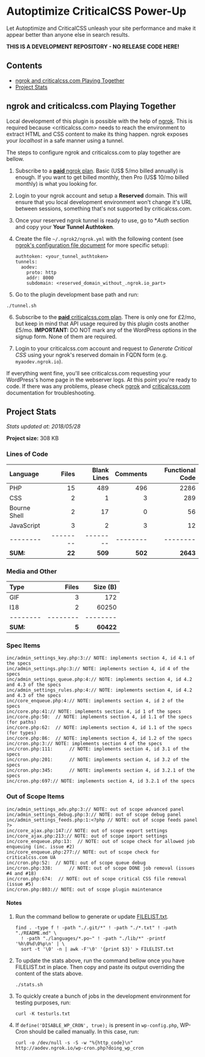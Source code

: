 # Autoptimize CriticalCSS Power-Up

Let Autoptimize and CriticalCSS unleash your site performance and make it appear better than anyone else in search results.

**THIS IS A DEVELOPMENT REPOSITORY - NO RELEASE CODE HERE!**

## Contents

- [ngrok and criticalcss.com Playing Together](#ngrok-and-criticalcsscom-playing-together)
- [Project Stats](#project-stats)

## ngrok and criticalcss.com Playing Together

Local development of this plugin is possible with the help of [ngrok](https://ngrok.com/). This is required because <criticalcss.com> needs to reach the environment to extract HTML and CSS content to make its thing happen. ngrok exposes your *localhost* in a safe manner using a tunnel.

The steps to configure ngrok and criticalcss.com to play together are bellow.

1. Subscribe to a [**paid** ngrok plan](https://ngrok.com/pricing). Basic (US$ 5/mo billed annually) is enough. If you want to get billed monthly, then Pro (US$ 10/mo billed monthly) is what you looking for.

2. Login to your ngrok account and setup a **Reserved** domain. This will ensure that you local development environment won't change it's URL between sessions, something that's not supported by criticalcss.com.

3. Once your reserved ngrok tunnel is ready to use, go to **Auth* section and copy your **Your Tunnel Authtoken**.

4. Create the file `~/.ngrok2/ngrok.yml` with the following content (see [ngrok's configuration file document](https://ngrok.com/docs#config) for more specific setup):

    ```
    authtoken: <your_tunnel_authtoken>
    tunnels:
      aodev:
        proto: http
        addr: 8000
        subdomain: <reserved_domain_without_.ngrok.io_part>
    ```

5. Go to the plugin development base path and run:

```
./tunnel.sh
```

6. Subscribe to the [**paid** criticalcss.com plan](https://criticalcss.com/#pricing). There is only one for £2/mo, but keep in mind that API usage required by this plugin costs another £5/mo. **IMPORTANT:** DO NOT mark any of the WordPress options in the signup form. None of them are required.

7. Login to your criticalcss.com account and request to *Generate Critical CSS* using your ngrok's reserved domain in FQDN form (e.g. `myaodev.ngrok.io`).

If everything went fine, you'll see criticalcss.com requesting your WordPress's home page in the webserver logs. At this point you're ready to code. If there was any problems, please check [ngrok](https://ngrok.com/docs) and [criticalcss.com](https://criticalcss.com/faq) documentation for troubleshooting.

## Project Stats

*Stats updated at: 2018/05/28*

**Project size:** 308 KB

### Lines of Code

**Language**|**Files**|**Blank Lines**|**Comments**|**Functional Code**
:-------|-------:|-------:|-------:|-------:
PHP|15|489|496|2286
CSS|2|1|3|289
Bourne Shell|2|17|0|56
JavaScript|3|2|3|12
--------|--------|--------|--------|--------
**SUM:**|**22**|**509**|**502**|**2643**

### Media and Other

**Type**|**Files**|**Size (B)**
:-------|-------:|-------:
GIF|3|172
I18|2|60250
--------|--------|--------
**SUM:**|**5**|**60422**

### Spec Items

```
inc/admin_settings_key.php:3:// NOTE: implements section 4, id 4.1 of the specs
inc/admin_settings.php:3:// NOTE: implements section 4, id 4 of the specs
inc/admin_settings_queue.php:4:// NOTE: implements section 4, id 4.2 and 4.3 of the specs
inc/admin_settings_rules.php:4:// NOTE: implements section 4, id 4.2 and 4.3 of the specs
inc/core_enqueue.php:4:// NOTE: implements section 4, id 2 of the specs
inc/core.php:41:// NOTE: implements section 4, id 1 of the specs
inc/core.php:50:  // NOTE: implements section 4, id 1.1 of the specs (for paths)
inc/core.php:62:  // NOTE: implements section 4, id 1.1 of the specs (for types)
inc/core.php:86:  // NOTE: implements section 4, id 1.2 of the specs
inc/cron.php:3:// NOTE: implements section 4 of the specs
inc/cron.php:111:      // NOTE: implements section 4, id 3.1 of the specs
inc/cron.php:201:      // NOTE: implements section 4, id 3.2 of the specs
inc/cron.php:345:      // NOTE: implements section 4, id 3.2.1 of the specs
inc/cron.php:697:// NOTE: implements section 4, id 3.2.1 of the specs
```

### Out of Scope Items

```
inc/admin_settings_adv.php:3:// NOTE: out of scope advanced panel
inc/admin_settings_debug.php:3:// NOTE: out of scope debug panel
inc/admin_settings_feeds.php:1:<?php // NOTE: out of scope feeds panel ?>
inc/core_ajax.php:147:// NOTE: out of scope export settings
inc/core_ajax.php:213:// NOTE: out of scope import settings
inc/core_enqueue.php:13:  // NOTE: out of scope check for allowed job enqueuing (inc. issue #2)
inc/core_enqueue.php:277:// NOTE: out of scope check for criticalcss.com UA
inc/cron.php:52:  // NOTE: out of scope queue debug
inc/cron.php:338:      // NOTE: out of scope DONE job removal (issues #4 and #18)
inc/cron.php:674:  // NOTE: out of scope critical CSS file removal (issue #5)
inc/cron.php:803:// NOTE: out of scope plugin maintenance
```

#### Notes

1. Run the command bellow to generate or update [FILELIST.txt](https://github.com/futtta/ao_critcss_aas/blob/master/FILELIST.txt).

    ```
    find . -type f ! -path "./.git/*" ! -path "./*.txt" ! -path "./README.md" \
      ! -path "./languages/*.po~" ! -path "./lib/*" -printf '%h\0%d\0%p\n' | \
      sort -t '\0' -n | awk -F'\0' '{print $3}' > FILELIST.txt
    ```

2. To update the stats above, run the command bellow once you have FILELIST.txt in place. Then copy and paste its output overriding the content of the stats above.

    ```
    ./stats.sh
    ```

3. To quickly create a bunch of jobs in the development environment for testing purposes, run:

    ```
    curl -K testurls.txt
    ```

4. If `define('DISABLE_WP_CRON', true);` is present in `wp-config.php`, WP-Cron should be called manually. In this case, run:

    ```
    curl -o /dev/null -s -S -w "%{http_code}\n" http://aodev.ngrok.io/wp-cron.php?doing_wp_cron
    ```
